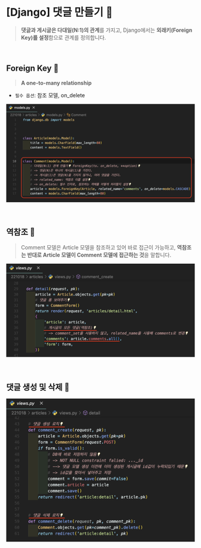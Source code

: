 # [Django] 댓글 만들기 📝

> **댓글과 게시글은 다대일(N:1)의 관계**를 가지고, Django에서는 **외래키(Foreign Key)를 설정**함으로 관계를 정의합니다.

<br />

## **Foreign Key 📙**

> **A one-to-many relationship**

- `필수 옵션`: 참조 모델, on_delete

![](./img/comment-01.png)

<br />

## **역참조 📘**

> Comment 모델은 Article 모델을 참조하고 있어 바로 접근이 가능하고, **역참조는 반대로 Article 모델이 Comment 모델에 접근하는 것**을 말합니다.

![](./img/comment-02.png)

<br />

## **댓글 생성 및 삭제 📕**

![](./img/comment-03.png)
